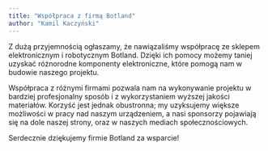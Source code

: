 ```yaml
---
title: "Współpraca z firmą Botland"
author: "Kamil Kaczyński"
---
```


Z dużą przyjemnością ogłaszamy, że nawiązaliśmy współpracę ze sklepem elektronicznym i robotycznym Botland. Dzięki ich pomocy możemy taniej uzyskać różnorodne komponenty elektroniczne, które pomogą nam w budowie naszego projektu.

Współpraca z różnymi firmami pozwala nam na wykonywanie projektu w bardziej profesjonalny sposób i z wykorzystaniem wyższej jakości materiałów. Korzyść jest jednak obustronna; my uzyksujemy większe możliwości w pracy nad naszym urządzeniem, a nasi sponsorzy pojawiają się na dole naszej strony, oraz w naszych mediach społecznościowych.

Serdecznie dziękujemy firmie Botland za wsparcie!

